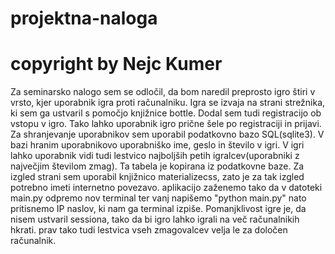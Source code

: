 # projektna-naloga
# copyright by Nejc Kumer

Za seminarsko nalogo sem se odločil, da bom naredil preprosto igro štiri v vrsto, kjer uporabnik igra proti računalniku. Igra se izvaja na strani strežnika, ki sem ga ustvaril s pomočjo knjižnice bottle. Dodal sem tudi registracijo ob vstopu v igro. Tako lahko uporabnik igro prične šele po registraciji in prijavi. Za shranjevanje uporabnikov sem uporabil podatkovno bazo SQL(sqlite3). V bazi hranim uporabnikovo uporabniško ime, geslo in število v igri. V igri lahko uporabnik vidi tudi lestvico najboljših petih igralcev(uporabniki z največjim številom zmag). Ta tabela je kopirana iz podatkovne baze. Za izgled strani sem uporabil knjižnico materializecss, zato je za tak izgled potrebno imeti internetno povezavo. aplikacijo zaženemo tako da v datoteki main.py odpremo nov terminal ter vanj napišemo "python main.py" nato pritisnemo IP naslov, ki nam ga terminal izpiše. Pomanjklivost igre je, da nisem ustvaril sessiona, tako da bi igro lahko igrali na več računalnikih hkrati. prav tako tudi lestvica vseh zmagovalcev velja le za določen računalnik.
